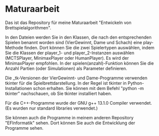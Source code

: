 # Maturaarbeit
Das ist das Repository für meine Maturaarbeit "Entwickeln von Brettspielalgorithmen".

In den Dateien werden Sie in den Klassen, die nach den entsprechenden Spielen benannt worden sind (VierGewinnt, Dame und Schach) eine play-Methode finden. Dort können Sie die zwei Spielertypen auswählen, indem Sie die Klassen der player_1- und player_2-Instanzen auswählen (MCTSPlayer, MinimaxPlayer oder HumanPlayer). Es wird der MinimaxPlayer empfohlen. In der spielen(anzahl)-Funktion können Sie die Anzahl Partien (oder Simulationen) als Parameter definieren.

Die _tk-Versionen der VierGewinnt- und Dame-Programme verwenden tkinter für die Spielbrettdarstellung. In der Regel ist tkinter in  Python-Installationen schon erhalten. Sie können mit dem Befehl "python -m tkinter" nachschauen, ob Sie tkinter installiert haben.

Für die C++-Programme wurde der GNU g++ 13.1.0 Compiler verwendet. (Es wurden nur standard libraries verwendet.)

Sie können auch die Programme in meinem anderen Repository "EFInformatik" sehen. Dort können Sie auch die Entwicklung der Programme sehen.
